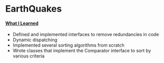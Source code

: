 # EarthQuakes

#### <u>What I Learned</u>

- Defined and implemented interfaces to remove redundancies in code
- Dynamic dispatching
- Implemented several sorting algorithms from scratch
- Wrote classes that implement the Comparator interface to sort by various criteria
